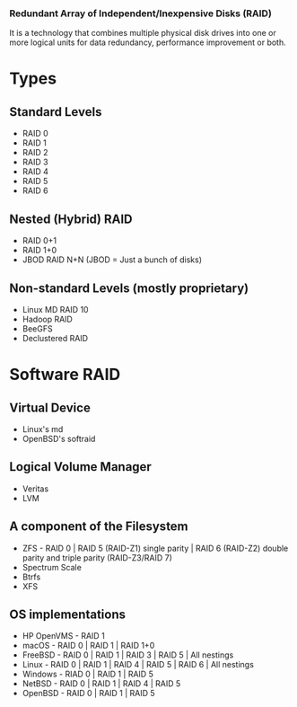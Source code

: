 ### Redundant Array of Independent/Inexpensive Disks (RAID)

It is a technology that combines multiple physical disk drives into one or more logical units for data redundancy, performance improvement or both.

# Types
## Standard Levels
- RAID 0
- RAID 1
- RAID 2
- RAID 3
- RAID 4
- RAID 5
- RAID 6
## Nested (Hybrid) RAID
- RAID 0+1
- RAID 1+0
- JBOD RAID N+N (JBOD = Just a bunch of disks)
## Non-standard Levels (mostly proprietary)
- Linux MD RAID 10
- Hadoop RAID
- BeeGFS
- Declustered RAID

# Software RAID
## Virtual Device
- Linux's md
- OpenBSD's softraid
## Logical Volume Manager
- Veritas
- LVM
## A component of the Filesystem
- ZFS - RAID 0 | RAID 5 (RAID-Z1) single parity | RAID 6 (RAID-Z2) double parity and triple parity (RAID-Z3/RAID 7)
- Spectrum Scale
- Btrfs
- XFS
## OS implementations
- HP OpenVMS - RAID 1
- macOS - RAID 0 | RAID 1 | RAID 1+0
- FreeBSD - RAID 0 | RAID 1 | RAID 3 | RAID 5 | All nestings
- Linux - RAID 0 | RAID 1 | RAID 4 | RAID 5 | RAID 6 | All nestings
- Windows - RIAD 0 | RAID 1 | RAID 5
- NetBSD - RAID 0 | RAID 1 | RAID 4 | RAID 5
- OpenBSD - RAID 0 | RAID 1 | RAID 5